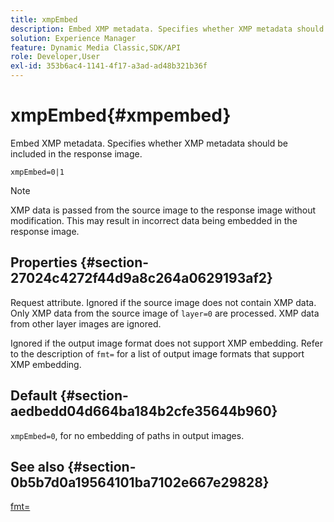 ```yaml
---
title: xmpEmbed
description: Embed XMP metadata. Specifies whether XMP metadata should be included in the response image.
solution: Experience Manager
feature: Dynamic Media Classic,SDK/API
role: Developer,User
exl-id: 353b6ac4-1141-4f17-a3ad-ad48b321b36f
---
```

# xmpEmbed{#xmpembed}

Embed XMP metadata. Specifies whether XMP metadata should be included in the response image.

 `xmpEmbed=0|1`

>[!NOTE]
>
>XMP data is passed from the source image to the response image without modification. This may result in incorrect data being embedded in the response image.

## Properties {#section-27024c4272f44d9a8c264a0629193af2}

Request attribute. Ignored if the source image does not contain XMP data. Only XMP data from the source image of `layer=0` are processed. XMP data from other layer images are ignored.

Ignored if the output image format does not support XMP embedding. Refer to the description of `fmt=` for a list of output image formats that support XMP embedding.

## Default {#section-aedbedd04d664ba184b2cfe35644b960}

`xmpEmbed=0`, for no embedding of paths in output images.

## See also {#section-0b5b7d0a19564101ba7102e667e29828}

[fmt=](../../../../../is-api/http-ref/image-serving-api-ref/c-http-protocol-reference/c-command-reference/r-is-http-fmt.md#reference-cdf10043423b45ba9fe15157fb3ae37a)
